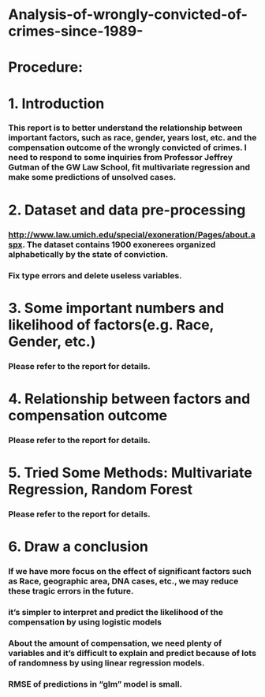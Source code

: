 # Analysis-of-wrongly-convicted-of-crimes-since-1989-
# Procedure:
# 1. Introduction 
### This report is to better understand the relationship between important factors, such as race, gender, years lost, etc. and the compensation outcome of the wrongly convicted of crimes. I need to respond to some inquiries from Professor Jeffrey Gutman of the GW Law School, fit multivariate regression and make some predictions of unsolved cases. 

# 2. Dataset and data pre-processing 
### http://www.law.umich.edu/special/exoneration/Pages/about.aspx. The dataset contains 1900 exonerees organized alphabetically by the state of conviction. 
### Fix type errors and delete useless variables.

# 3. Some important numbers and likelihood of factors(e.g. Race, Gender, etc.)
### Please refer to the report for details.

# 4. Relationship between factors and compensation outcome 
### Please refer to the report for details.

# 5. Tried Some Methods: Multivariate Regression, Random Forest
### Please refer to the report for details.

# 6. Draw a conclusion 
### If we have more focus on the effect of significant factors such as Race, geographic area, DNA cases, etc., we may reduce these tragic errors in the future.
### it’s simpler to interpret and predict the likelihood of the compensation by using logistic models
### About the amount of compensation, we need plenty of variables and it’s difficult to explain and predict because of lots of randomness by using linear regression models.
### RMSE of predictions in “glm” model is small.
